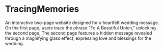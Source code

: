 # TracingMemories
An interactive two-page website designed for a heartfelt wedding message. On the first page, users trace the phrase "To A Beautiful Union," unlocking the second page. The second page features a hidden message revealed through a magnifying glass effect, expressing love and blessings for the wedding. 
